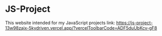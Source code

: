 # JS-Project
This website intended for my JavaScript projects
link: https://js-project-13w98zajx-5kydriven.vercel.app/?vercelToolbarCode=ADF5duUbKcv-gF8
